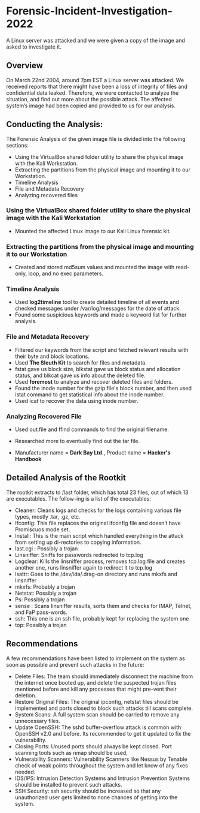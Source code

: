 # Forensic-Incident-Investigation-2022
A Linux server was attacked and we were given a copy of the image and asked to investigate it. 

## Overview

On March 22nd 2004, around 7pm EST a Linux server was attacked. We received reports that there might have been a loss of integrity of files and confidential data leaked. Therefore, we were contacted to analyze the situation, and find out more about the possible attack. The affected system’s image had been copied and provided to us for our analysis.

##	Conducting the Analysis:

The Forensic Analysis of the given image file is divided into the following sections:
* Using the VirtualBox shared folder utility to share the physical image with the Kali Workstation.
* Extracting the partitions from the physical image and mounting it to our Workstation.
* Timeline Analysis
* File and Metadata Recovery
* Analyzing recovered files


### Using the VirtualBox shared folder utility to share the physical image with the Kali Workstation
* Mounted the affected Linux image to our Kali Linux forensic kit.


### Extracting the partitions from the physical image and mounting it to our Workstation
* Created and stored md5sum values and mounted the image with read-only, loop, and no exec parameters.

### Timeline Analysis

* Used **log2timeline** tool to create detailed timeline of all events and checked messages under /var/log/messages for the date of attack.
* Found some suspicious keywords and made a keyword list for further analysis.


### File and Metadata Recovery
* Filtered our keywords from the script and fetched relevant results with their byte and block locations.
* Used **The Sleuth Kit** to search for files and metadata.
* fstat gave us block size, blkstat gave us block status and allocation status, and blkcat gave us info about the deleted file.
* Used **foremost** to analyze and recover deleted files and folders.
* Found the inode number for the gzip file's block number, and then used istat command to get statistical info about the inode number.
* Used icat to recover the data using inode number.

### Analyzing Recovered File
* Used out.file and ffind commands to find the original filename.
* Researched more to eventually find out the tar file. 

* Manufacturer name = **Dark Bay Ltd.**, Product name = **Hacker's Handbook**



## Detailed Analysis of the Rootkit

The rootkit extracts to /last folder, which has total 23 files, out of which 13 are executables. The follow-ing is a list of the executables:
* Cleaner: Cleans logs and checks for the logs containing various file types, mostly .tar, .gz, etc.
* Ifconfig: This file replaces the original ifconfig file and doesn’t have Promiscuos mode set.
* Install: This is the main script which handled everything in the attack from setting up di-rectories to copying information.
* last.cgi : Possibly a trojan
* Linsniffer: Sniffs for passwords redirected to tcp.log
* Logclear: Kills the linsniffer process, removes tcp.log file and creates another one, runs linsniffer again to redirect it to tcp.log
* lsattr: Goes to the /dev/ida/.drag-on directory and runs mkxfs and linsniffer
* mkxfs: Probably a trojan
* Netstat: Possibly a trojan
* Ps: Possibly a trojan
* sense : Scans linsniffer results, sorts them and checks for IMAP, Telnet, and FaP pass-words.
* ssh: This one is an ssh file, probably kept for replacing the system one
* top: Possibly a trojan


## Recommendations

A few recommendations have been listed to implement on the system as soon as possible and prevent such attacks in the future:
* Delete Files: The team should immediately disconnect the machine from the internet once booted up, and delete the suspected trojan files mentioned before and kill any processes that might pre-vent their deletion.
* Restore Original Files: The original ipconfig, netstat files should be implemented and ports closed to block such attacks till scans complete.
* System Scans: A full system scan should be carried to remove any unnecessary files.
* Update OpenSSH: The sshd buffer-overflow attack is common with OpenSSH v2.0 and before. Its recommended to get it updated to fix the vulnerability.
* Closing Ports: Unused ports should always be kept closed. Port scanning tools such as nmap should be used,
* Vulnerability Scanners: Vulnerability Scanners like Nessus by Tenable check of weak points throughout the system and let know of any fixes needed.
* IDS/IPS: Intrusion Detection Systems and Intrusion Prevention Systems should be installed to prevent such attacks.
* SSH Security: ssh security should be increased so that any unauthorized user gets limited to none chances of getting into the system.
